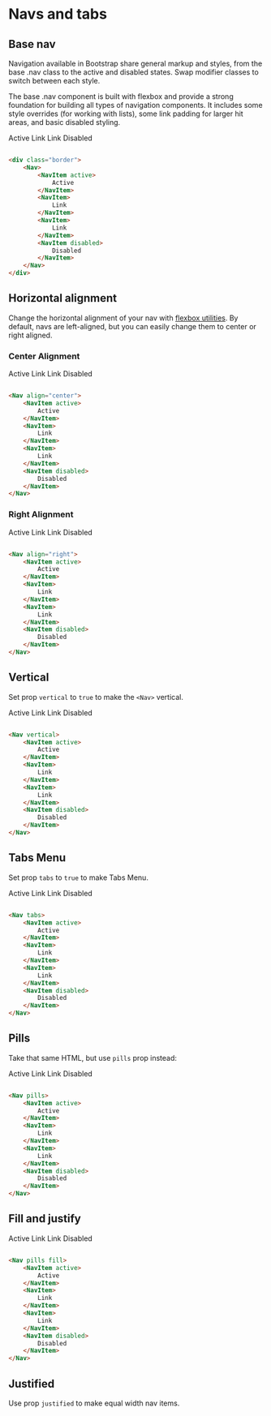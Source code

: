 # Navs and tabs

## Base nav

Navigation available in Bootstrap share general markup and styles, from the base .nav class to the active and disabled
states. Swap modifier classes to switch between each style.

The base .nav component is built with flexbox and provide a strong foundation for building all types of navigation
components. It includes some style overrides (for working with lists), some link padding for larger hit areas, and basic
disabled styling.

<div class="border">
<WNav>
  <WNavItem active>
    Active
  </WNavItem>
  <WNavItem>
    Link
  </WNavItem>
  <WNavItem>
    Link
  </WNavItem>
  <WNavItem disabled>
    Disabled
  </WNavItem>
</WNav>
</div>

```html

<div class="border">
    <Nav>
        <NavItem active>
            Active
        </NavItem>
        <NavItem>
            Link
        </NavItem>
        <NavItem>
            Link
        </NavItem>
        <NavItem disabled>
            Disabled
        </NavItem>
    </Nav>
</div>
```

## Horizontal alignment

Change the horizontal alignment of your nav
with [flexbox utilities](https://getbootstrap.com/docs/5.1/layout/grid/#horizontal-alignment). By default, navs are
left-aligned, but you can easily change them to center or right aligned.

### Center Alignment

<WNav align="center">
    <WNavItem active>
        Active
    </WNavItem>
    <WNavItem>
        Link
    </WNavItem>
    <WNavItem>
        Link
    </WNavItem>
    <WNavItem disabled>
        Disabled
    </WNavItem>
</WNav>

```html

<Nav align="center">
    <NavItem active>
        Active
    </NavItem>
    <NavItem>
        Link
    </NavItem>
    <NavItem>
        Link
    </NavItem>
    <NavItem disabled>
        Disabled
    </NavItem>
</Nav>
```

### Right Alignment

<WNav align="right">
    <WNavItem active>
        Active
    </WNavItem>
    <WNavItem>
        Link
    </WNavItem>
    <WNavItem>
        Link
    </WNavItem>
    <WNavItem disabled>
        Disabled
    </WNavItem>
</WNav>

```html

<Nav align="right">
    <NavItem active>
        Active
    </NavItem>
    <NavItem>
        Link
    </NavItem>
    <NavItem>
        Link
    </NavItem>
    <NavItem disabled>
        Disabled
    </NavItem>
</Nav>
```

##  Vertical

Set prop `vertical` to `true` to make the `<Nav>` vertical.

<div class="border mt-3">
<WNav vertical>
    <WNavItem active>
        Active
    </WNavItem>
    <WNavItem>
        Link
    </WNavItem>
    <WNavItem>
        Link
    </WNavItem>
    <WNavItem disabled>
        Disabled
    </WNavItem>
</WNav>
</div>

```html

<Nav vertical>
    <NavItem active>
        Active
    </NavItem>
    <NavItem>
        Link
    </NavItem>
    <NavItem>
        Link
    </NavItem>
    <NavItem disabled>
        Disabled
    </NavItem>
</Nav>
```

## Tabs Menu

Set prop `tabs` to `true` to make Tabs Menu.

<WNav tabs>
    <WNavItem active>
        Active
    </WNavItem>
    <WNavItem>
        Link
    </WNavItem>
    <WNavItem>
        Link
    </WNavItem>
    <WNavItem disabled>
        Disabled
    </WNavItem>
</WNav>

```html

<Nav tabs>
    <NavItem active>
        Active
    </NavItem>
    <NavItem>
        Link
    </NavItem>
    <NavItem>
        Link
    </NavItem>
    <NavItem disabled>
        Disabled
    </NavItem>
</Nav>
```

##  Pills

Take that same HTML, but use `pills` prop instead:

<WNav pills>
    <WNavItem active>
        Active
    </WNavItem>
    <WNavItem>
        Link
    </WNavItem>
    <WNavItem>
        Link
    </WNavItem>
    <WNavItem disabled>
        Disabled
    </WNavItem>
</WNav>

```html

<Nav pills>
    <NavItem active>
        Active
    </NavItem>
    <NavItem>
        Link
    </NavItem>
    <NavItem>
        Link
    </NavItem>
    <NavItem disabled>
        Disabled
    </NavItem>
</Nav>
```

##  Fill and justify

<WNav pills fill>
    <WNavItem active>
        Active
    </WNavItem>
    <WNavItem>
        Link
    </WNavItem>
    <WNavItem>
        Link
    </WNavItem>
    <WNavItem disabled>
        Disabled
    </WNavItem>
</WNav>

```html

<Nav pills fill>
    <NavItem active>
        Active
    </NavItem>
    <NavItem>
        Link
    </NavItem>
    <NavItem>
        Link
    </NavItem>
    <NavItem disabled>
        Disabled
    </NavItem>
</Nav>
```

## Justified

Use prop `justified` to make equal width nav items.